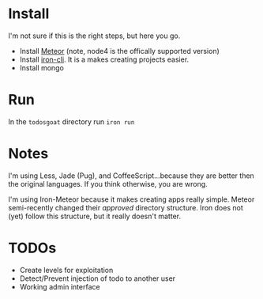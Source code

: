 # Install

I'm not sure if this is the right steps, but here you go.

* Install [Meteor](https://www.meteor.com/install) (note, node4 is the offically supported version)
* Install [iron-cli](https://github.com/iron-meteor/iron-cli). It is a makes creating projects easier.
* Install mongo

# Run

In the `todosgoat` directory run `iron run`

# Notes

I'm using Less, Jade (Pug), and CoffeeScript...because they are better then the original languages. If you think 
otherwise, you are wrong.

I'm using Iron-Meteor because it makes creating apps really simple. Meteor semi-recently changed their _approved_ 
directory structure. Iron does not (yet) follow this structure, but it really doesn't matter.

# TODOs

* Create levels for exploitation
* Detect/Prevent injection of todo to another user
* Working admin interface

